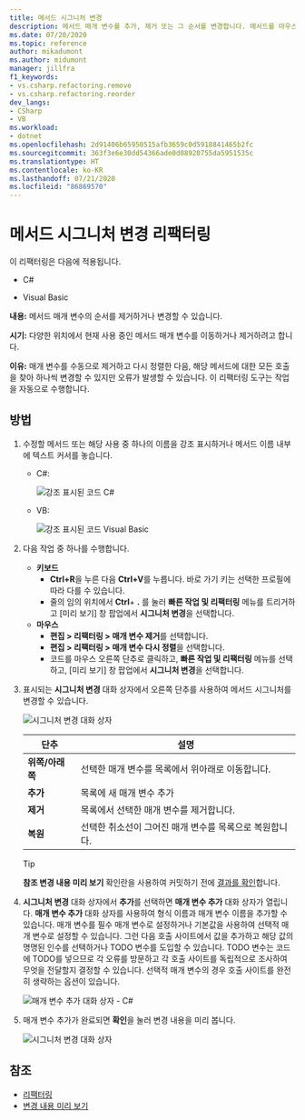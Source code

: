```yaml
---
title: 메서드 시그니처 변경
description: 메서드 매개 변수를 추가, 제거 또는 그 순서를 변경합니다. 메서드를 마우스 오른쪽 단추로 클릭하고 빠른 작업 및 리팩터링를 선택한 다음 시그니처 변경을 선택합니다.
ms.date: 07/20/2020
ms.topic: reference
author: mikadumont
ms.author: midumont
manager: jillfra
f1_keywords:
- vs.csharp.refactoring.remove
- vs.csharp.refactoring.reorder
dev_langs:
- CSharp
- VB
ms.workload:
- dotnet
ms.openlocfilehash: 2d91406b65950515afb3659c0d5918841465b2fc
ms.sourcegitcommit: 363f3e6e30dd54366ade0d08920755da5951535c
ms.translationtype: HT
ms.contentlocale: ko-KR
ms.lasthandoff: 07/21/2020
ms.locfileid: "86869570"
---
```

# <a name="change-a-method-signature-refactoring"></a>메서드 시그니처 변경 리팩터링

이 리팩터링은 다음에 적용됩니다.

- C#

- Visual Basic

**내용:** 메서드 매개 변수의 순서를 제거하거나 변경할 수 있습니다.

**시기:** 다양한 위치에서 현재 사용 중인 메서드 매개 변수를 이동하거나 제거하려고 합니다.

**이유:** 매개 변수를 수동으로 제거하고 다시 정렬한 다음, 해당 메서드에 대한 모든 호출을 찾아 하나씩 변경할 수 있지만 오류가 발생할 수 있습니다.  이 리팩터링 도구는 작업을 자동으로 수행합니다.

## <a name="how-to"></a>방법

1. 수정할 메서드 또는 해당 사용 중 하나의 이름을 강조 표시하거나 메서드 이름 내부에 텍스트 커서를 놓습니다.

   - C#:

       ![강조 표시된 코드 C#](media/changesignature-highlight-cs.png)

   - VB:

       ![강조 표시된 코드 Visual Basic](media/changesignature-highlight-vb.png)

2. 다음 작업 중 하나를 수행합니다.

   - **키보드**
      - **Ctrl+R**을 누른 다음 **Ctrl+V**를 누릅니다.  바로 가기 키는 선택한 프로필에 따라 다를 수 있습니다.
      - 줄의 임의 위치에서 **Ctrl**+ **.** 를 눌러 **빠른 작업 및 리팩터링** 메뉴를 트리거하고 [미리 보기] 창 팝업에서 **시그니처 변경**을 선택합니다.
   - **마우스**
      - **편집 > 리팩터링 > 매개 변수 제거**를 선택합니다.
      - **편집 > 리팩터링 > 매개 변수 다시 정렬**을 선택합니다.
      - 코드를 마우스 오른쪽 단추로 클릭하고, **빠른 작업 및 리팩터링** 메뉴를 선택하고, [미리 보기] 창 팝업에서 **시그니처 변경**을 선택합니다.

3. 표시되는 **시그니처 변경** 대화 상자에서 오른쪽 단추를 사용하여 메서드 시그니처를 변경할 수 있습니다.

   ![시그니처 변경 대화 상자](media/change-signature.png)

   | 단추 | 설명
   | ------ | ---
   | **위쪽/아래쪽** | 선택한 매개 변수를 목록에서 위아래로 이동합니다.
   | **추가** | 목록에 새 매개 변수 추가
   | **제거** | 목록에서 선택한 매개 변수를 제거합니다.
   | **복원** | 선택한 취소선이 그어진 매개 변수를 목록으로 복원합니다.

   > [!TIP]
   > **참조 변경 내용 미리 보기** 확인란을 사용하여 커밋하기 전에 [결과를 확인](../../ide/preview-changes.md)합니다.

4. **시그니처 변경** 대화 상자에서 **추가**를 선택하면 **매개 변수 추가** 대화 상자가 열립니다. **매개 변수 추가** 대화 상자를 사용하여 형식 이름과 매개 변수 이름을 추가할 수 있습니다. 매개 변수를 필수 매개 변수로 설정하거나 기본값을 사용하여 선택적 매개 변수로 설정할 수 있습니다. 그런 다음 호출 사이트에서 값을 추가하고 해당 값의 명명된 인수를 선택하거나 TODO 변수를 도입할 수 있습니다. TODO 변수는 코드에 TODO를 넣으므로 각 오류를 방문하고 각 호출 사이트를 독립적으로 조사하여 무엇을 전달할지 결정할 수 있습니다. 선택적 매개 변수의 경우 호출 사이트를 완전히 생략하는 옵션이 있습니다.

    ![매개 변수 추가 대화 상자 - C#](media/add-parameter-dialog.png)

5. 매개 변수 추가가 완료되면 **확인**을 눌러 변경 내용을 미리 봅니다.

    ![시그니처 변경 대화 상자](media/change-signature.png)

## <a name="see-also"></a>참조

- [리팩터링](../refactoring-in-visual-studio.md)
- [변경 내용 미리 보기](../../ide/preview-changes.md)